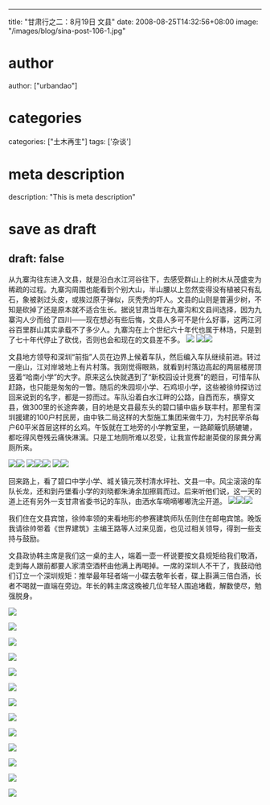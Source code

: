 
---
title: "甘肃行之二：8月19日 文县"
date: 2008-08-25T14:32:56+08:00
image: "/images/blog/sina-post-106-1.jpg"
# author
author: ["urbandao"]
# categories
categories: ["土木再生"]
tags: ['杂谈']
# meta description
description: "This is meta description"
# save as draft
draft: false
---

从九寨沟往东进入文县，就是沿白水江河谷往下，去感受群山上的树木从茂盛变为稀疏的过程。九寨沟周围也能看到个别大山，半山腰以上忽然变得没有植被只有乱石，象被剥过头皮，或挨过原子弹似，灰秃秃的吓人。文县的山则是普遍少树，不知是砍掉了还是原本就不适合生长。据说甘肃当年在九寨沟和文县间选择，因为九寨沟人少而给了四川——现在想必有些后悔，文县人多可不是什么好事，这两江河谷百里群山其实承载不了多少人。九寨沟在上个世纪六十年代也属于林场，只是到了七十年代停止了砍伐，否则也会和现在的文县差不多。
![](/images/blog/sina-post-106-1.jpg)
![](/images/blog/sina-post-106-2.jpg)![](/images/blog/sina-post-106-3.jpg)

文县地方领导和深圳“前指”人员在边界上候着车队，然后编入车队继续前进。转过一座山，江对岸坡地上有片村落。我刚觉得眼熟，就看到村落边高起的两层楼房顶竖着“哈南小学”的大字。原来这么快就遇到了“新校园设计竞赛”的题目，可惜车队赶路，也只能是匆匆的一瞥。随后的朱园坝小学、石鸡坝小学，这些被徐帅探访过回来说到的名字，都是一掠而过。车队沿着白水江畔的公路，自西而东，横穿文县，做300里的长途奔袭，目的地是文县最东头的碧口镇中庙乡联丰村。那里有深圳援建的100户村民房，由中铁二局这样的大型施工集团来做牛刀，为村民宰杀每户60平米首层这样的幺鸡。午饭就在工地旁的小学教室里，一路颠簸饥肠辘辘，都吃得风卷残云痛快淋漓。只是工地厕所难以忍受，让我宣传起谢英俊的尿粪分离厕所来。

![](/images/blog/sina-post-106-4.jpg)![](/images/blog/sina-post-106-5.jpg)
![](/images/blog/sina-post-106-6.jpg)![](/images/blog/sina-post-106-7.jpg)![](/images/blog/sina-post-106-8.jpg)
![](/images/blog/sina-post-106-9.jpg)![](/images/blog/sina-post-106-10.jpg)

回来路上，看了碧口中学小学、城关镇元茨村清水坪社、文县一中。风尘滚滚的车队长龙，还和到丹堡看小学的刘晓都朱涛余加擦肩而过。后来听他们说，这一天的道上还有另外一支甘肃省委书记的车队，由洒水车嘀嘀嘟嘟洗尘开道。
![](/images/blog/sina-post-106-11.jpg)![](/images/blog/sina-post-106-12.jpg)![](/images/blog/sina-post-106-13.jpg)

我们住在文县宾馆，徐帅率领的来看地形的参赛建筑师队伍则住在邮电宾馆。晚饭我请徐帅带着《世界建筑》主编王路等人过来见面，也见过相关领导，得到一些支持与鼓励。

文县政协韩主席是我们这一桌的主人，端着一壶一杯说要按文县规矩给我们敬酒，走到每人跟前都要人家清空酒杯由他满上再喝掉。一席的深圳人不干了，我鼓动他们订立一个深圳规矩：推举最年轻者端一小碟去敬年长者，碟上斟满三倍白酒，长者不喝就一直端在旁边。年长的韩主席这晚被几位年轻人围追堵截，解数使尽，勉强脱身。

![](/images/blog/sina-post-106-14.jpg)

![](/images/blog/sina-post-106-15.jpg)

![](/images/blog/sina-post-106-16.jpg)

![](/images/blog/sina-post-106-17.jpg)

![](/images/blog/sina-post-106-18.jpg)

![](/images/blog/sina-post-106-19.jpg)

![](/images/blog/sina-post-106-20.jpg)

![](/images/blog/sina-post-106-21.jpg)

![](/images/blog/sina-post-106-22.jpg)

![](/images/blog/sina-post-106-23.jpg)

![](/images/blog/sina-post-106-24.jpg)

![](/images/blog/sina-post-106-25.jpg)

![](/images/blog/sina-post-106-26.jpg)

